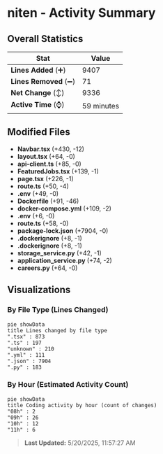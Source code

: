 # niten - Activity Summary 

## Overall Statistics

| Stat                   | Value                                                             |
| ---------------------- | ----------------------------------------------------------------- |
| **Lines Added** (➕)   | 9407                                          |
| **Lines Removed** (➖) | 71                                        |
| **Net Change** (↕)    | 9336                |
| **Active Time** (⌚)   | 59 minutes |


## Modified Files
- **Navbar.tsx** (+430, -12)
- **layout.tsx** (+64, -0)
- **api-client.ts** (+85, -0)
- **FeaturedJobs.tsx** (+139, -1)
- **page.tsx** (+226, -1)
- **route.ts** (+50, -4)
- **.env** (+49, -0)
- **Dockerfile** (+91, -46)
- **docker-compose.yml** (+109, -2)
- **.env** (+6, -0)
- **route.ts** (+58, -0)
- **package-lock.json** (+7904, -0)
- **.dockerignore** (+8, -1)
- **.dockerignore** (+8, -1)
- **storage_service.py** (+42, -1)
- **application_service.py** (+74, -2)
- **careers.py** (+64, -0)

## Visualizations

### By File Type (Lines Changed)

```mermaid
pie showData
title Lines changed by file type
".tsx" : 873
".ts" : 197
"unknown" : 210
".yml" : 111
".json" : 7904
".py" : 183
```

### By Hour (Estimated Activity Count)

```mermaid
pie showData
title Coding activity by hour (count of changes)
"08h" : 2
"09h" : 26
"10h" : 12
"11h" : 6
```


> **Last Updated:** 5/20/2025, 11:57:27 AM